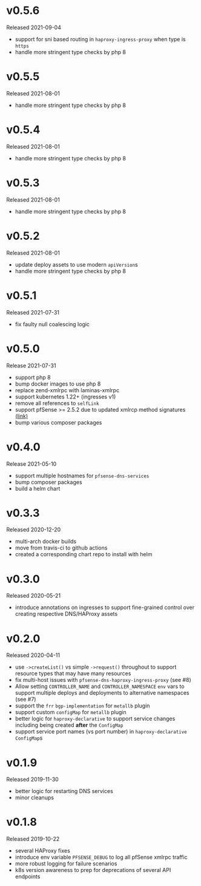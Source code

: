 # v0.5.6

Released 2021-09-04

- support for sni based routing in `haproxy-ingress-proxy` when type is `https`
- handle more stringent type checks by php 8

# v0.5.5

Released 2021-08-01

- handle more stringent type checks by php 8

# v0.5.4

Released 2021-08-01

- handle more stringent type checks by php 8

# v0.5.3

Released 2021-08-01

- handle more stringent type checks by php 8

# v0.5.2

Released 2021-08-01

- update deploy assets to use modern `apiVersion`s
- handle more stringent type checks by php 8

# v0.5.1

Released 2021-07-31

- fix faulty null coalescing logic

# v0.5.0

Release 2021-07-31

- support php 8
- bump docker images to use php 8
- replace zend-xmlrpc with laminas-xmlrpc
- support kubernetes 1.22+ (ingresses v1)
- remove all references to `selfLink`
- support pfSense >= 2.5.2 due to updated xmlrcp method signatures [(link)](https://github.com/pfsense/pfsense/commit/4f26f187d8cc5028646e86fbb95ce91552d062c2)
- bump various composer packages

# v0.4.0

Release 2021-05-10

- support multiple hostnames for `pfsense-dns-services`
- bump composer packages
- build a helm chart

# v0.3.3

Released 2020-12-20

- multi-arch docker builds
- move from travis-ci to github actions
- created a corresponding chart repo to install with helm

# v0.3.0

Released 2020-05-21

- introduce annotations on ingresses to support fine-grained control over creating respective DNS/HAProxy assets

# v0.2.0

Released 2020-04-11

- use `->createList()` vs simple `->request()` throughout to support resource types that may have many resources
- fix multi-host issues with `pfsense-dns-haproxy-ingress-proxy` (see #8)
- Allow setting `CONTROLLER_NAME` and `CONTROLLER_NAMESPACE` `env` vars to support multiple deploys and deployments to
alternative namespaces (see #7)
- support the `frr` `bgp-implementation` for `metallb` plugin
- support custom `configMap` for `metallb` plugin
- better logic for `haproxy-declarative` to support service changes including being created **after** the `ConfigMap`
- support service port names (vs port number) in `haproxy-declarative` `ConfigMap`s

# v0.1.9

Released 2019-11-30

- better logic for restarting DNS services
- minor cleanups

# v0.1.8

Released 2019-10-22

- several HAProxy fixes
- introduce env variable `PFSENSE_DEBUG` to log all pfSense xmlrpc traffic
- more robust logging for failure scenarios
- k8s version awareness to prep for deprecations of several API endpoints